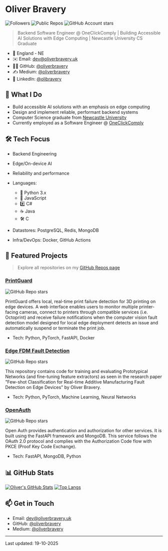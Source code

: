 # Oliver Bravery 

![Followers](https://img.shields.io/github/followers/oliverbravery?label=Followers&style=social)
![Public Repos](https://img.shields.io/badge/Public%20Repos-18-blue)
![GitHub Account stars](https://img.shields.io/github/stars/oliverbravery)

> Backend Software Engineer @ OneClickComply | Building Accessible AI Solutions with Edge Computing | Newcastle University CS Graduate

- 📍 England - NE
- ✉️ Email: [dev@oliverbravery.uk](mailto:dev@oliverbravery.uk)
- 🧑‍💻 GitHub: [@oliverbravery](https://github.com/oliverbravery)
- ✍️ Medium: [@oliverbravery](https://medium.com/@oliverbravery)
- 💼 LinkedIn: [@olibravery](https://www.linkedin.com/in/olibravery/)

## 🧭 What I Do
- Build accessible AI solutions with an emphasis on edge computing
- Design and implement reliable, performant backend systems
- Computer Science graduate from [Newcastle University](https://www.ncl.ac.uk)
- Currently employed as a Software Engineer @ [OneClickComply](https://oneclickcomply.com)

## 🛠️ Tech Focus
- Backend Engineering
- Edge/On-device AI
- Reliability and performance

- Languages:
  - 🐍 Python 3.x
  - 📜 JavaScript
  - #️⃣ C#
  - ☕️ Java
  - 🛠️ C
- Datastores: PostgreSQL, Redis, MongoDB
- Infra/DevOps: Docker, GitHub Actions

## 🚀 Featured Projects
> Explore all repositories on my [GitHub Repos page](https://github.com/oliverbravery?tab=repositories)

### [PrintGuard](https://github.com/oliverbravery/PrintGuard)
![GitHub Repo stars](https://img.shields.io/github/stars/oliverbravery/PrintGuard?style=for-the-badge)

PrintGuard offers local, real-time print failure detection for 3D printing on edge devices. A web interface enables users to monitor multiple printer-facing cameras, connect to printers through compatible services (i.e. Octoprint) and receive failure notifications when the computer vision fault detection model designed for local edge deployment detects an issue and automatically suspend or terminate the print job.
- Tech: Python, PyTorch, FastAPI, Docker

### [Edge FDM Fault Detection](https://github.com/oliverbravery/Edge-FDM-Fault-Detection)
![GitHub Repo stars](https://img.shields.io/github/stars/oliverbravery/Edge-FDM-Fault-Detection?style=for-the-badge)

This repository contains code for training and evaluating Prototypical Networks (and fine-tuning feature extractors) as seen in the research paper "Few-shot Classification for Real-time Additive Manufacturing Fault Detection on Edge Devices" by Oliver Bravery.
- Tech: Python, PyTorch, Machine Learning, Neural Networks

### [OpenAuth](https://github.com/oliverbravery/OpenAuth)
![GitHub Repo stars](https://img.shields.io/github/stars/oliverbravery/OpenAuth?style=for-the-badge)

Open Auth provides authentication and authorization for other services. It is built using the FastAPI framework and MongoDB. This service follows the OAuth 2.0 protocol and complies with the Authorization Code flow with PKCE (Proof Key Code Exchange).
- Tech: FastAPI, MongoDB, Python

## 📊 GitHub Stats
[![Oliver's GitHub Stats](https://github-readme-stats.vercel.app/api?username=oliverbravery&show_icons=true&theme=radical)](https://github.com/oliverbravery)
[![Top Langs](https://github-readme-stats.vercel.app/api/top-langs/?username=oliverbravery&layout=compact&theme=radical)](https://github.com/oliverbravery)

## 📫 Get in Touch
- Email: [dev@oliverbravery.uk](mailto:dev@oliverbravery.uk)
- GitHub: [@oliverbravery](https://github.com/oliverbravery)
- Medium: [@oliverbravery](https://medium.com/@oliverbravery)

---

Last updated: 19-10-2025

